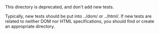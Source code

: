 This directory is deprecated, and don't add new tests.

Typically, new tests should be put into ../dom/ or ../html/. If new tests are
related to neither DOM nor HTML specifications, you should find or create an
appropriate directory.
